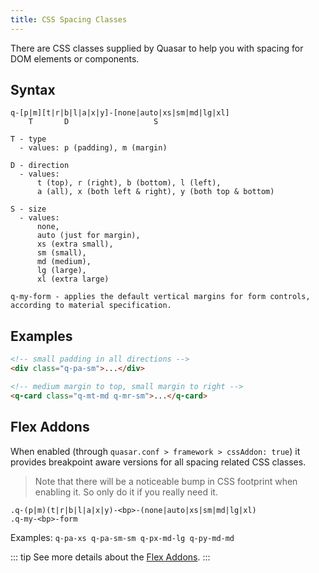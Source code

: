 ```yaml
---
title: CSS Spacing Classes
---
```

There are CSS classes supplied by Quasar to help you with spacing for DOM elements or components.

## Syntax
```
q-[p|m][t|r|b|l|a|x|y]-[none|auto|xs|sm|md|lg|xl]
    T       D                   S

T - type
  - values: p (padding), m (margin)

D - direction
  - values:
      t (top), r (right), b (bottom), l (left),
      a (all), x (both left & right), y (both top & bottom)

S - size
  - values:
      none,
      auto (just for margin),
      xs (extra small),
      sm (small),
      md (medium),
      lg (large),
      xl (extra large)

q-my-form - applies the default vertical margins for form controls, according to material specification.
```

## Examples

```html
<!-- small padding in all directions -->
<div class="q-pa-sm">...</div>

<!-- medium margin to top, small margin to right -->
<q-card class="q-mt-md q-mr-sm">...</q-card>
```

## Flex Addons
When enabled (through `quasar.conf > framework > cssAddon: true`) it provides breakpoint aware versions for all spacing related CSS classes.

> Note that there will be a noticeable bump in CSS footprint when enabling it. So only do it if you really need it.

```
.q-(p|m)(t|r|b|l|a|x|y)-<bp>-(none|auto|xs|sm|md|lg|xl)
.q-my-<bp>-form
```

Examples: `q-pa-xs q-pa-sm-sm q-px-md-lg q-py-md-md`

::: tip
See more details about the [Flex Addons](/layout/flex-css-grid#Flex-Addons).
:::
